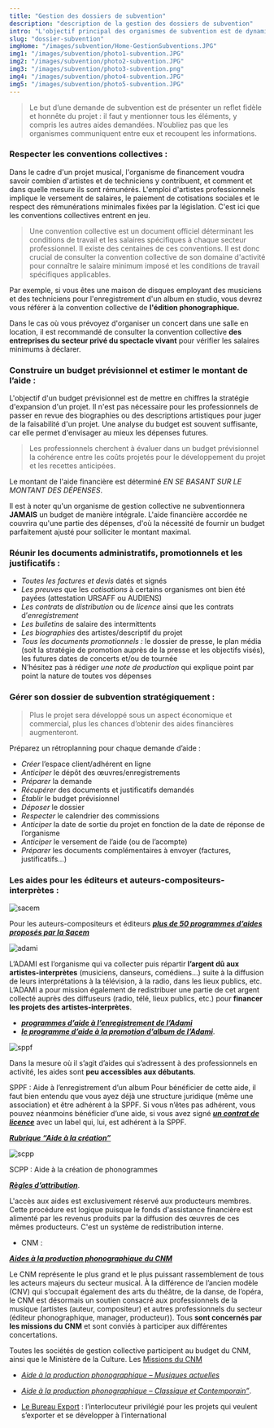 ```yaml
---
title: "Gestion des dossiers de subvention"
description: "description de la gestion des dossiers de subvention"
intro: "L'objectif principal des organismes de subvention est de dynamiser l'économie musicale en faisant circuler les fonds. Plus fondamentalement, l'essence de ces aides financières est de stimuler la création artistique tout en renforçant la pérennité de l'emploi pour les artistes. L'aide demandée doit alors servir à renforcer le budget et ainsi, enrichir la mise en œuvre du projet."
slug: "dossier-subvention"
imgHome: "/images/subvention/Home-GestionSubventions.JPG"
img1: "/images/subvention/photo1-subvention.JPG"
img2: "/images/subvention/photo2-subvention.JPG"
img3: "/images/subvention/photo3-subvention.png"
img4: "/images/subvention/photo4-subvention.JPG"
img5: "/images/subvention/photo5-subvention.JPG"
---
```


<!-- section:start -->

> Le but d’une demande de subvention est de présenter un reflet fidèle et honnête du projet : il faut y mentionner tous les éléments, y compris les autres aides demandées. N’oubliez pas que les organismes communiquent entre eux et recoupent les informations.

### **Respecter les conventions collectives :**

Dans le cadre d'un projet musical, l'organisme de financement voudra savoir combien d'artistes et de techniciens y contribuent, et comment et dans quelle mesure ils sont rémunérés.
L'emploi d'artistes professionnels implique le versement de salaires, le paiement de cotisations sociales et le respect des rémunérations minimales fixées par la législation.
C'est ici que les conventions collectives entrent en jeu.

> Une convention collective est un document officiel déterminant les conditions de travail et les salaires spécifiques à chaque secteur professionnel. Il existe des centaines de ces conventions. Il est donc crucial de consulter la convention collective de son domaine d'activité pour connaître le salaire minimum imposé et les conditions de travail spécifiques applicables.

Par exemple, si vous êtes une maison de disques employant des musiciens et des techniciens pour l'enregistrement d'un album en studio, vous devrez vous référer à la convention collective de **l'édition phonographique.**

Dans le cas où vous prévoyez d'organiser un concert dans une salle en location, il est recommandé de consulter la convention collective **des entreprises du secteur privé du spectacle vivant** pour vérifier les salaires minimums à déclarer.

<!-- section:end -->
<!-- section:start -->

### **Construire un budget prévisionnel et estimer le montant de l’aide :**

L'objectif d'un budget prévisionnel est de mettre en chiffres la stratégie d'expansion d'un projet. Il n'est pas nécessaire pour les professionnels de passer en revue des biographies ou des descriptions artistiques pour juger de la faisabilité d'un projet. Une analyse du budget est souvent suffisante, car elle permet d'envisager au mieux les dépenses futures.

> Les professionnels cherchent à évaluer dans un budget prévisionnel la cohérence entre les coûts projetés pour le développement du projet et les recettes anticipées.

Le montant de l'aide financière est déterminé _EN SE BASANT SUR LE MONTANT DES DÉPENSES_.

Il est à noter qu'un organisme de gestion collective ne subventionnera **JAMAIS** un budget de manière intégrale. L'aide financière accordée ne couvrira qu'une partie des dépenses, d'où la nécessité de fournir un budget parfaitement ajusté pour solliciter le montant maximal.

<!-- section:end -->
<!-- section:start -->

### **Réunir les documents administratifs, promotionnels et les justificatifs :**

- _Toutes les factures et devis_ datés et signés
- _Les preuves_ que les _cotisations_ à certains organismes ont bien été payées (attestation URSAFF ou AUDIENS)
- _Les contrats_ de _distribution_ ou de _licence_ ainsi que les contrats d’_enregistrement_
- _Les bulletins_ de salaire des intermittents
- _Les biographies_ des artistes/descriptif du projet
- _Tous les documents promotionnels :_ le dossier de presse, le plan média (soit la stratégie de promotion auprès de la presse et les objectifs visés), les futures dates de concerts et/ou de tournée
- N’hésitez pas à rédiger _une note de production_ qui explique point par point la nature de toutes vos dépenses

<!-- section:end -->
<!-- section:start -->

### **Gérer son dossier de subvention stratégiquement :**

> Plus le projet sera développé sous un aspect économique et commercial, plus les chances d’obtenir des aides financières augmenteront.

Préparez un rétroplanning pour chaque demande d’aide :

- _Créer_ l’espace client/adhérent en ligne
- _Anticiper_ le dépôt des œuvres/enregistrements
- _Préparer_ la demande
- _Récupérer_ des documents et justificatifs demandés
- _Établir_ le budget prévisionnel
- _Déposer_ le dossier
- _Respecter_ le calendrier des commissions
- _Anticiper_ la date de sortie du projet en fonction de la date de réponse de l’organisme
- _Anticiper_ le versement de l’aide (ou de l’acompte)
- _Préparer_ les documents complémentaires à envoyer (factures, justificatifs…)

<!-- section:end -->
<!-- section:start -->

### **Les aides pour les éditeurs et auteurs-compositeurs-interprètes :**

![sacem](https://lh7-us.googleusercontent.com/R__L0TXssREfQ7SlUl4M2YaOjlTs5sBsiHCdGeH47iQXXxZwULhcrmb0ROzPDB3LPiSA88KGgSuIBrgHCZIkctcdQBamj3_WS2iv_QglSzx_I8tbxXusY-gSebr3lBflD0q1uQGeX80pXzm8ggq7iQ)

Pour les auteurs-compositeurs et éditeurs **_[plus de 50 programmes d’aides proposés par la Sacem](https://aide-aux-projets.sacem.fr/nos-programmes-aide)_**

![adami](https://lh7-us.googleusercontent.com/tCDj6Xka3kkSpLaJiiOEX0uPyCM5WemyAiAw9fFhifk2aN_nsZ7ihb-9zCBwhdXVNwCp7VtXoB2ScGJ4HcGG4StW3I2AkCxksv9TopidOv3Mns9x6xQhJjClmos_K2agE7-AEpe5ib7N7f6VcbLYjQ)

L’ADAMI est l’organisme qui va collecter puis répartir **l’argent dû aux artistes-interprètes** (musiciens, danseurs, comédiens…) suite à la diffusion de leurs interprétations à la télévision, à la radio, dans les lieux publics, etc. L’ADAMI a pour mission également de redistribuer une partie de cet argent collecté auprès des diffuseurs (radio, télé, lieux publics, etc.) pour **financer les projets des artistes-interprètes**.

- **_[programmes d’aide à l’enregistrement de l’Adami](https://www.adami.fr/que-fait-ladami-pour-moi/cherche-financement-projet-artistique/projet-enregistrement-promotion/)_**
- **_[le programme d’aide à la promotion d’album de l’Adami](https://www.adami.fr/que-fait-ladami-pour-moi/cherche-financement-projet-artistique/cherche-financement-promouvoir-enregistrement/)_**.

![sppf](https://lh7-us.googleusercontent.com/gB-1rhCl66cvRnOm1zWLewnJ_8RMNlq4Qf-PCLkgcjhs8aB1moPTtBqmMI5oz6IQlHje0M9l4sBAHbWbOGhBw8Ch4jTWNwArQr4_ofp55QEpSZwdDXQrCNV6bNI_baN9Nyo4BOb-ea-paiwAQIKUgw)

Dans la mesure où il s’agit d’aides qui s’adressent à des professionnels en activité, les aides sont **peu accessibles aux débutants**.

SPPF : Aide à l’enregistrement d’un album
Pour bénéficier de cette aide, il faut bien entendu que vous ayez déjà une structure juridique (même une association) et être adhérent à la SPPF. Si vous n’êtes pas adhérent, vous pouvez néanmoins bénéficier d’une aide, si vous avez signé **_[un contrat de licence](https://a-contretemps.com/contrats-musique-contrat-licence-exclusive/)_** avec un label qui, lui, est adhérent à la SPPF.

**_[Rubrique “Aide à la création”](https://www.sppf.com/subventions/creation-production/)_**

![scpp](https://lh7-us.googleusercontent.com/LsolrpP6_985q9ohnIGt4J-stGZBhFDKaJ-HzwvOz7FG3jMJbHLFeEMrXliQIvn4mHAInEJU_V9knl1lW1IQ6kdGowXkBLgQMp8_HihGuZ1cv_V0YUCWfd_nu86dLoRTmsHbr-Hdmfgzmaz9u7wQlA)

SCPP : Aide à la création de phonogrammes

**_[Règles d’attribution](https://www.scpp.fr/SCPP/Home/AIDES/R%E8glesdattributiondesaides/tabid/144/Default.aspx#ancre2)_**.

L'accès aux aides est exclusivement réservé aux producteurs membres. Cette procédure est logique puisque le fonds d'assistance financière est alimenté par les revenus produits par la diffusion des œuvres de ces mêmes producteurs. C'est un système de redistribution interne.

- CNM :

**_[Aides à la production phonographique du CNM](https://cnm.fr/aides/musique-enregistree/production-phonographique/)_**

Le CNM représente le plus grand et le plus puissant rassemblement de tous les acteurs majeurs du secteur musical. À la différence de l’ancien modèle (CNV) qui s’occupait également des arts du théâtre, de la danse, de l’opéra, le CNM est désormais un soutien consacré aux professionnels de la musique (artistes (auteur, compositeur) et autres professionnels du secteur (éditeur phonographique, manager, producteur)). Tous **sont concernés par les missions du CNM** et sont conviés à participer aux différentes concertations.

Toutes les sociétés de gestion collective participent au budget du CNM, ainsi que le Ministère de la Culture. Les [Missions du CNM](https://cnm.fr/qui-sommes-nous/les-missions-du-cnm/)

- _[Aide à la production phonographique – Musiques actuelles](https://cnm.fr/aides/musique-enregistree/production-phonographique/musiques-actuelles/)_
- _[Aide à la production phonographique – Classique et Contemporain”](https://cnm.fr/aides/musique-enregistree/production-phonographique/classique-et-contemporain/)_.

- [Le Bureau Export](https://www.lebureauexport.fr/) : l’interlocuteur privilégié pour les projets qui veulent s’exporter et se développer à l’international
